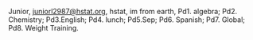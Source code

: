 Junior, juniorl2987@hstat.org, hstat, im from earth, Pd1. algebra; Pd2. Chemistry; Pd3.English; Pd4. lunch; Pd5.Sep; Pd6. Spanish; Pd7. Global; Pd8. Weight Training.